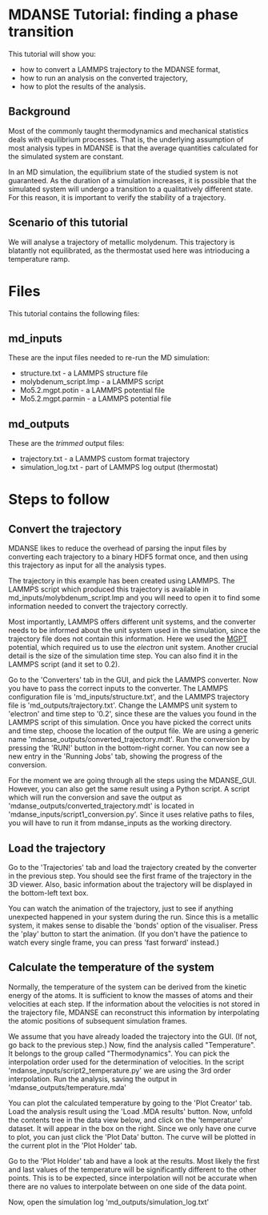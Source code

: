 # MDANSE Tutorial: finding a phase transition

This tutorial will show you:
* how to convert a LAMMPS trajectory to the MDANSE format,
* how to run an analysis on the converted trajectory,
* how to plot the results of the analysis.

## Background

Most of the commonly taught thermodynamics and mechanical
statistics deals with equilibrium processes. That is,
the underlying assumption of most analysis types in MDANSE
is that the average quantities calculated for the simulated
system are constant.

In an MD simulation, the equilibrium state of the studied
system is not guaranteed. As the duration of a simulation
increases, it is possible that the simulated system
will undergo a transition to a qualitatively different state.
For this reason, it is important to verify the stability
of a trajectory.

## Scenario of this tutorial

We will analyse a trajectory of metallic molydenum. This
trajectory is blatantly not equilibrated, as the thermostat
used here was intrioducing a temperature ramp.

# Files

This tutorial contains the following files:

## md_inputs
These are the input files needed to re-run the MD simulation:
* structure.txt - a LAMMPS structure file
* molybdenum_script.lmp - a LAMMPS script 
* Mo5.2.mgpt.potin - a LAMMPS potential file
* Mo5.2.mgpt.parmin - a LAMMPS potential file

## md_outputs
These are the _trimmed_ output files:
* trajectory.txt - a LAMMPS custom format trajectory
* simulation_log.txt - part of LAMMPS log output (thermostat)

# Steps to follow

## Convert the trajectory

MDANSE likes to reduce the overhead of parsing the input files
by converting each trajectory to a binary HDF5 format once,
and then using this trajectory as input for all the analysis types.

The trajectory in this example has been created using LAMMPS.
The LAMMPS script which produced this trajectory is available
in md_inputs/molybdenum_script.lmp and you will need to open it
to find some information needed to convert the trajectory
correctly.

Most importantly, LAMMPS offers different unit systems,
and the converter needs to be informed about the unit system
used in the simulation, since the trajectory file does not
contain this information. Here we used the 
[MGPT](https://docs.lammps.org/pair_mgpt.html) potential,
which required us to use the *electron* unit system. Another
crucial detail is the size of the simulation time step.
You can also find it in the LAMMPS script (and it set to 0.2).

Go to the 'Converters' tab in the GUI, and pick the LAMMPS
converter. Now you have to pass the correct inputs to the
converter. The LAMMPS configuration file is
'md_inputs/structure.txt', and the LAMMPS trajectory file
is 'md_outputs/trajectory.txt'. Change the LAMMPS unit system
to 'electron' and time step to '0.2', since these are the
values you found in the LAMMPS script of this simulation.
Once you have picked the correct units and time step,
choose the location of the output file. We are using a generic
name 'mdanse_outputs/converted_trajectory.mdt'. Run the conversion
by pressing the 'RUN!' button in the bottom-right corner.
You can now see a new entry in the 'Running Jobs' tab,
showing the progress of the conversion.

For the moment we are going through all the steps
using the MDANSE_GUI. However, you can also get the same
result using a Python script.
A script which will run the conversion and save the output
as 'mdanse_outputs/converted_trajectory.mdt' is located in
'mdanse_inputs/script1_conversion.py'. Since it uses
relative paths to files, you will have to run it
from mdanse_inputs as the working directory.

## Load the trajectory

Go to the 'Trajectories' tab and load the trajectory created
by the converter in the previous step. You should see the first
frame of the trajectory in the 3D viewer. Also, basic information
about the trajectory will be displayed in the bottom-left
text box.

You can watch the animation of the trajectory, just to see if
anything unexpected happened in your system during the run.
Since this is a metallic system, it makes sense to disable
the 'bonds' option of the visualiser. Press the 'play' button
to start the animation. (If you don't have the patience to watch
every single frame, you can press 'fast forward' instead.)

## Calculate the temperature of the system

Normally, the temperature of the system can be derived
from the kinetic energy of the atoms. It is sufficient
to know the masses of atoms and their velocities at each
step. If the information about the velocities is not
stored in the trajectory file, MDANSE can reconstruct this
information by interpolating the atomic positions of subsequent
simulation frames.

We assume that you have already loaded the trajectory into
the GUI. (If not, go back to the previous step.)
Now, find the analysis called "Temperature". It belongs to the
group called "Thermodynamics". You can pick the interpolation
order used for the determination of velocities. In the script
'mdanse_inputs/script2_temperature.py' we are using the
3rd order interpolation. Run the analysis, saving the output
in 'mdanse_outputs/temperature.mda'

You can plot the calculated temperature by going to the
'Plot Creator' tab. Load the analysis result using the
'Load .MDA results' button. Now, unfold the contents
tree in the data view below, and click on the 'temperature'
dataset. It will appear in the box on the right.
Since we only have one curve to plot, you can just click
the 'Plot Data' button. The curve will be plotted in
the current plot in the 'Plot Holder' tab.

Go to the 'Plot Holder' tab and have a look at the results.
Most likely the first and last values of the temperature
will be significantly different to the other points. This
is to be expected, since interpolation will not be accurate
when there are no values to interpolate between on one side
of the data point.

Now, open the simulation log 'md_outputs/simulation_log.txt'